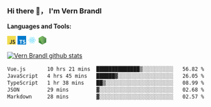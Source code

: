 ### Hi there 👋， I'm Vern Brandl

<!--
**tkvern/tkvern** is a ✨ _special_ ✨ repository because its `README.md` (this file) appears on your GitHub profile.

Here are some ideas to get you started:

- 🔭 I’m currently working on ...
- 🌱 I’m currently learning ...
- 👯 I’m looking to collaborate on ...
- 🤔 I’m looking for help with ...
- 💬 Ask me about ...
- 📫 How to reach me: ...
- 😄 Pronouns: ...
- ⚡ Fun fact: ...
-->

**Languages and Tools:**  

<code><img height="20" src="https://raw.githubusercontent.com/github/explore/80688e429a7d4ef2fca1e82350fe8e3517d3494d/topics/javascript/javascript.png"></code>
<code><img height="20" src="https://raw.githubusercontent.com/github/explore/80688e429a7d4ef2fca1e82350fe8e3517d3494d/topics/typescript/typescript.png"></code>
<code><img height="20" src="https://raw.githubusercontent.com/github/explore/80688e429a7d4ef2fca1e82350fe8e3517d3494d/topics/react/react.png"></code>
<code><img height="20" src="https://raw.githubusercontent.com/github/explore/80688e429a7d4ef2fca1e82350fe8e3517d3494d/topics/nodejs/nodejs.png"></code>


[![Vern Brandl github stats](https://github-readme-stats.vercel.app/api?username=tkvern&show_icons=true)](https://github.com/anuraghazra/github-readme-stats)

<!--START_SECTION:waka-->
```text
Vue.js       10 hrs 21 mins  ██████████████▒░░░░░░░░░░   56.82 % 
JavaScript   4 hrs 45 mins   ██████▓░░░░░░░░░░░░░░░░░░   26.05 % 
TypeScript   1 hr 38 mins    ██▒░░░░░░░░░░░░░░░░░░░░░░   08.99 % 
JSON         29 mins         ▓░░░░░░░░░░░░░░░░░░░░░░░░   02.68 % 
Markdown     28 mins         ▓░░░░░░░░░░░░░░░░░░░░░░░░   02.57 % 
```
<!--END_SECTION:waka-->
